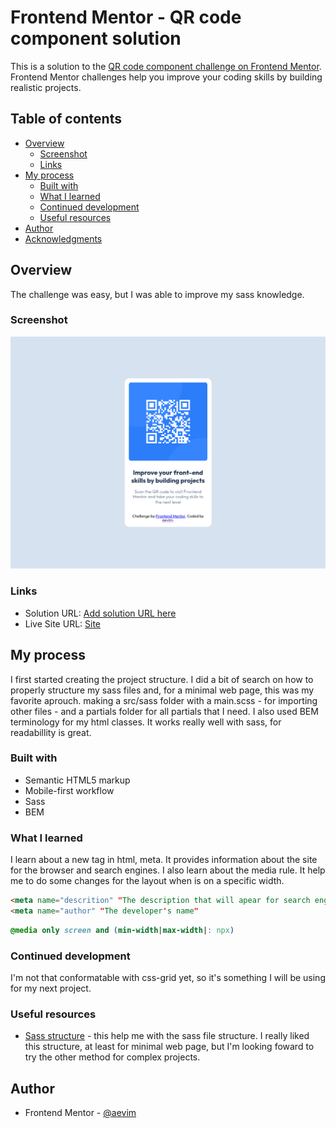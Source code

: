 # Frontend Mentor - QR code component solution

This is a solution to the [QR code component challenge on Frontend Mentor](https://www.frontendmentor.io/challenges/qr-code-component-iux_sIO_H). Frontend Mentor challenges help you improve your coding skills by building realistic projects. 

## Table of contents

- [Overview](#overview)
  - [Screenshot](#screenshot)
  - [Links](#links)
- [My process](#my-process)
  - [Built with](#built-with)
  - [What I learned](#what-i-learned)
  - [Continued development](#continued-development)
  - [Useful resources](#useful-resources)
- [Author](#author)
- [Acknowledgments](#acknowledgments)

## Overview
The challenge was easy, but I was able to improve my sass knowledge. 

### Screenshot

![](./public/imgs/screenshot.png)
### Links

- Solution URL: [Add solution URL here](https://your-solution-url.com)
- Live Site URL: [Site](https://aevim.github.io/qr-code-component-main/)

## My process
I first started creating the project structure. I did a bit of search on how to properly
structure my sass files and, for a minimal web page, this was my favorite aprouch.
making a src/sass folder with a main.scss - for importing other files - and a partials
folder for all partials that I need. I also used BEM terminology for my html classes. 
It works really well with sass, for readabillity is great.

### Built with

- Semantic HTML5 markup
- Mobile-first workflow
- Sass
- BEM

### What I learned

I learn about a new tag in html, meta. It provides information about the site for
the browser and search engines.
I also learn about the media rule. It help me to do some changes for the layout when
is on a specific width.

```html
<meta name="descrition" "The description that will apear for search engines">
<meta name="author" "The developer's name"
```
```css
@media only screen and (min-width|max-width|: npx)
```
### Continued development

I'm not that conformatable with css-grid yet, so it's something I will be using for 
my next project.

### Useful resources

- [Sass structure](https://itnext.io/structuring-your-sass-projects-c8d41fa55ed4) - 
this help me with the sass file structure. I really liked this structure, at least for 
minimal web page, but I'm looking foward to try the other method for complex projects.

## Author

- Frontend Mentor - [@aevim](https://www.frontendmentor.io/profile/aevim)
